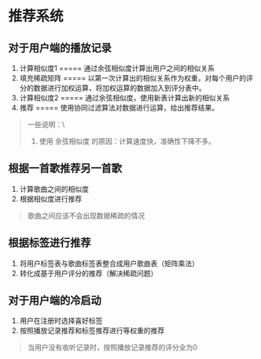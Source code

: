# 推荐系统

## 对于用户端的播放记录
1. 计算相似度1 ===== 通过余弦相似度计算出用户之间的相似关系
2. 填充稀疏矩阵 ===== 以第一次计算出的相似关系作为权重，对每个用户的评分的数据进行加权运算，将加权运算的数据加入到评分表中。
3. 计算相似度2 ===== 通过余弦相似度，使用新表计算出新的相似关系
4. 推荐 ===== 使用协同过滤算法对数据进行运算，给出推荐结果。

> 一些说明：\
> 1. 使用 余弦相似度 的原因：计算速度快，准确性下降不多。

## 根据一首歌推荐另一首歌
1. 计算歌曲之间的相似度
2. 根据相似度进行推荐

> 歌曲之间应该不会出现数据稀疏的情况

## 根据标签进行推荐
1. 将用户标签表与歌曲标签表整合成用户歌曲表（矩阵乘法）
2. 转化成基于用户评分的推荐（解决稀疏问题）

## 对于用户端的冷启动
1. 用户在注册时选择喜好标签
2. 按照播放记录推荐和标签推荐进行等权重的推荐

> 当用户没有收听记录时，按照播放记录推荐的评分全为0